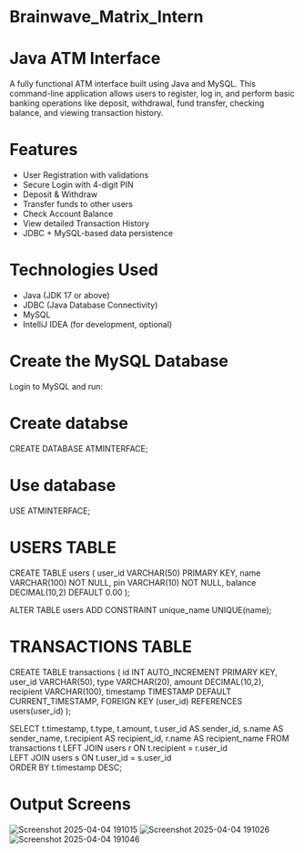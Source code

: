 # Brainwave_Matrix_Intern
# Java ATM Interface

A fully functional ATM interface built using Java and MySQL. This command-line application allows users to register, log in, and perform basic banking operations like deposit, withdrawal, fund transfer, checking balance, and viewing transaction history.

# Features
-  User Registration with validations
-  Secure Login with 4-digit PIN
-  Deposit & Withdraw
-  Transfer funds to other users
-  Check Account Balance
-  View detailed Transaction History
-  JDBC + MySQL-based data persistence

# Technologies Used
- Java (JDK 17 or above)
- JDBC (Java Database Connectivity)
- MySQL
- IntelliJ IDEA (for development, optional)

# Create the MySQL Database
Login to MySQL and run:

# Create databse
CREATE DATABASE ATMINTERFACE;

# Use database
USE ATMINTERFACE;

# USERS TABLE

CREATE TABLE users (
    user_id VARCHAR(50) PRIMARY KEY,
    name VARCHAR(100) NOT NULL,
    pin VARCHAR(10) NOT NULL,
    balance DECIMAL(10,2) DEFAULT 0.00
);

ALTER TABLE users ADD CONSTRAINT unique_name UNIQUE(name);

# TRANSACTIONS TABLE

CREATE TABLE transactions (
    id INT AUTO_INCREMENT PRIMARY KEY,
    user_id VARCHAR(50),
    type VARCHAR(20),
    amount DECIMAL(10,2),
    recipient VARCHAR(100),
    timestamp TIMESTAMP DEFAULT CURRENT_TIMESTAMP,
    FOREIGN KEY (user_id) REFERENCES users(user_id)
);

SELECT 
    t.timestamp,
    t.type,
    t.amount,
    t.user_id AS sender_id,
    s.name AS sender_name,
    t.recipient AS recipient_id,
    r.name AS recipient_name
FROM 
    transactions t
LEFT JOIN 
    users r ON t.recipient = r.user_id   
LEFT JOIN 
    users s ON t.user_id = s.user_id    
ORDER BY 
    t.timestamp DESC;

# Output Screens

![Screenshot 2025-04-04 191015](https://github.com/user-attachments/assets/677df0e2-3beb-45c8-9279-3a5a71d91028)
![Screenshot 2025-04-04 191026](https://github.com/user-attachments/assets/8dca6ae9-2f1c-4fe6-b880-1d180eb80ac8)
![Screenshot 2025-04-04 191046](https://github.com/user-attachments/assets/29e07967-fa76-47ad-b9ef-c8440dfa567b)


